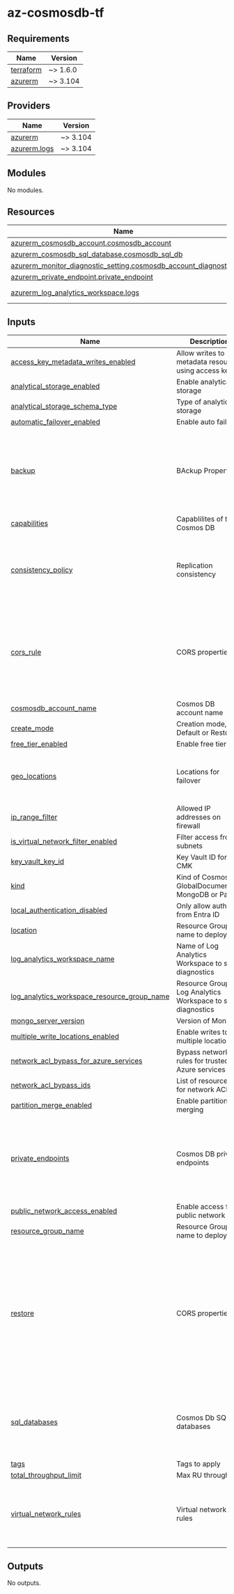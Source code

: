 # az-cosmosdb-tf
<!-- BEGIN_TF_DOCS -->
## Requirements

| Name | Version |
|------|---------|
| <a name="requirement_terraform"></a> [terraform](#requirement\_terraform) | ~> 1.6.0 |
| <a name="requirement_azurerm"></a> [azurerm](#requirement\_azurerm) | ~> 3.104 |

## Providers

| Name | Version |
|------|---------|
| <a name="provider_azurerm"></a> [azurerm](#provider\_azurerm) | ~> 3.104 |
| <a name="provider_azurerm.logs"></a> [azurerm.logs](#provider\_azurerm.logs) | ~> 3.104 |

## Modules

No modules.

## Resources

| Name | Type |
|------|------|
| [azurerm_cosmosdb_account.cosmosdb_account](https://registry.terraform.io/providers/hashicorp/azurerm/latest/docs/resources/cosmosdb_account) | resource |
| [azurerm_cosmosdb_sql_database.cosmosdb_sql_db](https://registry.terraform.io/providers/hashicorp/azurerm/latest/docs/resources/cosmosdb_sql_database) | resource |
| [azurerm_monitor_diagnostic_setting.cosmosdb_account_diagnostics](https://registry.terraform.io/providers/hashicorp/azurerm/latest/docs/resources/monitor_diagnostic_setting) | resource |
| [azurerm_private_endpoint.private_endpoint](https://registry.terraform.io/providers/hashicorp/azurerm/latest/docs/resources/private_endpoint) | resource |
| [azurerm_log_analytics_workspace.logs](https://registry.terraform.io/providers/hashicorp/azurerm/latest/docs/data-sources/log_analytics_workspace) | data source |

## Inputs

| Name | Description | Type | Default | Required |
|------|-------------|------|---------|:--------:|
| <a name="input_access_key_metadata_writes_enabled"></a> [access\_key\_metadata\_writes\_enabled](#input\_access\_key\_metadata\_writes\_enabled) | Allow writes to metadata resources using access keys | `bool` | `false` | no |
| <a name="input_analytical_storage_enabled"></a> [analytical\_storage\_enabled](#input\_analytical\_storage\_enabled) | Enable analytical storage | `bool` | `true` | no |
| <a name="input_analytical_storage_schema_type"></a> [analytical\_storage\_schema\_type](#input\_analytical\_storage\_schema\_type) | Type of analytical storage | `string` | `"FullFidelity"` | no |
| <a name="input_automatic_failover_enabled"></a> [automatic\_failover\_enabled](#input\_automatic\_failover\_enabled) | Enable auto failover | `bool` | `true` | no |
| <a name="input_backup"></a> [backup](#input\_backup) | BAckup Properties | <pre>object(<br>    {<br>      type                = string<br>      tier                = optional(string)<br>      interval_in_minutes = optional(number)<br>      retention_in_hours  = optional(number)<br>      storage_redundancy  = string<br>    }<br>  )</pre> | n/a | yes |
| <a name="input_capabilities"></a> [capabilities](#input\_capabilities) | Capablilites of the Cosmos DB | `list(string)` | n/a | yes |
| <a name="input_consistency_policy"></a> [consistency\_policy](#input\_consistency\_policy) | Replication consistency | <pre>object(<br>    {<br>      consistency_level       = optional(string, "Session")<br>      max_interval_in_seconds = optional(number)<br>      max_staleness_prefix    = optional(number)<br>    }<br>  )</pre> | n/a | yes |
| <a name="input_cors_rule"></a> [cors\_rule](#input\_cors\_rule) | CORS properties | <pre>object(<br>    {<br>      allowed_headers    = list(string)<br>      allowed_methods    = list(string)<br>      allowed_origins    = list(string)<br>      exposed_headers    = list(string)<br>      max_age_in_seconds = number<br>    }<br>  )</pre> | `null` | no |
| <a name="input_cosmosdb_account_name"></a> [cosmosdb\_account\_name](#input\_cosmosdb\_account\_name) | Cosmos DB account name | `string` | n/a | yes |
| <a name="input_create_mode"></a> [create\_mode](#input\_create\_mode) | Creation mode, Default or Restore | `string` | `"Default"` | no |
| <a name="input_free_tier_enabled"></a> [free\_tier\_enabled](#input\_free\_tier\_enabled) | Enable free tier | `bool` | `false` | no |
| <a name="input_geo_locations"></a> [geo\_locations](#input\_geo\_locations) | Locations for failover | <pre>list(object({<br>    location          = string<br>    failover_priority = number<br>    zone_redundant    = optional(bool, true)<br>  }))</pre> | `[]` | no |
| <a name="input_ip_range_filter"></a> [ip\_range\_filter](#input\_ip\_range\_filter) | Allowed IP addresses on firewall | `string` | `null` | no |
| <a name="input_is_virtual_network_filter_enabled"></a> [is\_virtual\_network\_filter\_enabled](#input\_is\_virtual\_network\_filter\_enabled) | Filter access from subnets | `bool` | `true` | no |
| <a name="input_key_vault_key_id"></a> [key\_vault\_key\_id](#input\_key\_vault\_key\_id) | Key Vault ID for CMK | `string` | `null` | no |
| <a name="input_kind"></a> [kind](#input\_kind) | Kind of Cosmos DB, GlobalDocumentDB, MongoDB or Parse | `string` | `"GlobalDocumentDB"` | no |
| <a name="input_local_authentication_disabled"></a> [local\_authentication\_disabled](#input\_local\_authentication\_disabled) | Only allow auth from Entra ID | `bool` | `true` | no |
| <a name="input_location"></a> [location](#input\_location) | Resource Group name to deploy to | `string` | n/a | yes |
| <a name="input_log_analytics_workspace_name"></a> [log\_analytics\_workspace\_name](#input\_log\_analytics\_workspace\_name) | Name of Log Analytics Workspace to send diagnostics | `string` | n/a | yes |
| <a name="input_log_analytics_workspace_resource_group_name"></a> [log\_analytics\_workspace\_resource\_group\_name](#input\_log\_analytics\_workspace\_resource\_group\_name) | Resource Group of Log Analytics Workspace to send diagnostics | `string` | n/a | yes |
| <a name="input_mongo_server_version"></a> [mongo\_server\_version](#input\_mongo\_server\_version) | Version of Mongo | `string` | `null` | no |
| <a name="input_multiple_write_locations_enabled"></a> [multiple\_write\_locations\_enabled](#input\_multiple\_write\_locations\_enabled) | Enable writes to multiple locations | `bool` | `true` | no |
| <a name="input_network_acl_bypass_for_azure_services"></a> [network\_acl\_bypass\_for\_azure\_services](#input\_network\_acl\_bypass\_for\_azure\_services) | Bypass network rules for trusted Azure services | `bool` | `false` | no |
| <a name="input_network_acl_bypass_ids"></a> [network\_acl\_bypass\_ids](#input\_network\_acl\_bypass\_ids) | List of resource IDs for network ACLs | `list(string)` | `null` | no |
| <a name="input_partition_merge_enabled"></a> [partition\_merge\_enabled](#input\_partition\_merge\_enabled) | Enable partition merging | `bool` | `false` | no |
| <a name="input_private_endpoints"></a> [private\_endpoints](#input\_private\_endpoints) | Cosmos DB private endpoints | <pre>list(object({<br>    name                            = string<br>    location                        = string<br>    subnet_id                       = string<br>    subresource_names               = list(string)<br>    private_service_connection_name = string<br>    private_dns_zone_ids            = list(string)<br>  }))</pre> | `[]` | no |
| <a name="input_public_network_access_enabled"></a> [public\_network\_access\_enabled](#input\_public\_network\_access\_enabled) | Enable access from public network | `bool` | `false` | no |
| <a name="input_resource_group_name"></a> [resource\_group\_name](#input\_resource\_group\_name) | Resource Group name to deploy to | `string` | n/a | yes |
| <a name="input_restore"></a> [restore](#input\_restore) | CORS properties | <pre>object(<br>    {<br>      source_cosmosdb_account_id = string<br>      restore_timestamp_in_utc   = string<br>      database = optional(object({<br>        name             = string<br>        collection_names = optional(list(string))<br>      }))<br>      gremlin_database = optional(object({<br>        name        = string<br>        graph_names = optional(list(string))<br>      }))<br>      tables_to_restore = list(string)<br>    }<br>  )</pre> | `null` | no |
| <a name="input_sql_databases"></a> [sql\_databases](#input\_sql\_databases) | Cosmos Db SQL databases | <pre>list(object({<br>    name       = string<br>    throughput = optional(number)<br>    autoscale_settings = optional(object({<br>      max_throughput = number<br>    }))<br>  }))</pre> | `[]` | no |
| <a name="input_tags"></a> [tags](#input\_tags) | Tags to apply | `map(string)` | n/a | yes |
| <a name="input_total_throughput_limit"></a> [total\_throughput\_limit](#input\_total\_throughput\_limit) | Max RU throughput | `number` | n/a | yes |
| <a name="input_virtual_network_rules"></a> [virtual\_network\_rules](#input\_virtual\_network\_rules) | Virtual network rules | <pre>map(object(<br>    {<br>      id                                   = string<br>      ignore_missing_vnet_service_endpoint = optional(bool, false)<br>    }<br>  ))</pre> | n/a | yes |

## Outputs

No outputs.
<!-- END_TF_DOCS -->
